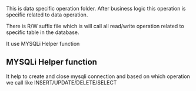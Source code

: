 This is data specific operation folder. After business logic this operation is specific related to data operation.

There is R/W suffix file which is will call all read/write operation related to specific table in the database.

It use MYSQLi Helper function

## MYSQLi Helper function

It help to create and close mysqli connection and based on which operation we call like INSERT/UPDATE/DELETE/SELECT 



